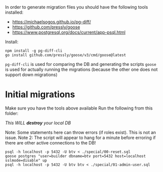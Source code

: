In order to generate migration files you should have the following tools installed:

* https://michaelsogos.github.io/pg-diff/
* https://github.com/pressly/goose
* https://www.postgresql.org/docs/current/app-psql.html

Install:

```
npm install -g pg-diff-cli
go install github.com/pressly/goose/v3/cmd/goose@latest

```

`pg-diff-cli` is used for comparing the DB and generating the scripts
`goose` is used for actually running the migrations (because the other one does not support down migrations)



# Initial migrations

Make sure you have the tools above available
Run the following from this folder:

*This WILL ***destroy*** your local DB*

Note: Some statements here can throw errors (if roles exist). This is not an issue.
Note 2: The script will appear to hang for a minute before erroring if there are other active connections to the DB!

```
psql -h localhost -p 5432 -U btv < ./special/00-reset.sql
goose postgres "user=builder dbname=btv port=5432 host=localhost sslmode=disable" up
psql -h localhost -p 5432 -U btv btv < ./special/01-admin-user.sql
```

